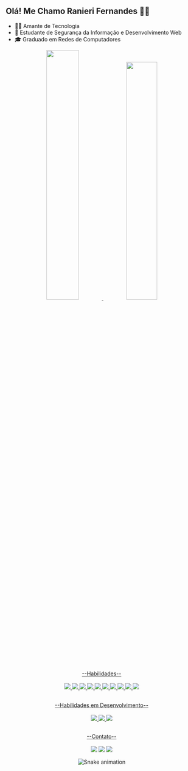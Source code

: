 ## Olá! Me Chamo Ranieri Fernandes 👋🏽

- 👨‍💻 Amante de Tecnologia
- 🌱 Estudante de Segurança da Informação e Desenvolvimento Web
- 🎓 Graduado em Redes de Computadores

<div align="center">
  <a href="https://github.com/ranierirfm">
  <img width="41%" src="https://github-readme-stats.vercel.app/api?username=ranierirfm&show_icons=true&theme=nord&include_all_commits=true&count_private=true"/>
  <img width="40%" src="https://github-readme-stats.vercel.app/api/top-langs/?username=ranierirfm&layout=compact&langs_count=6&theme=nord&count_private=true&include_all_commits=true"/>
</div>
  
  ##
  
<div style="display: inline_block"align="center">--Habilidades--</div>
   <div align="center" style="display: inline_block" ><br>
         <img src="https://img.shields.io/badge/javascript%20-%23323330.svg?&style=for-the-badge&logo=javascript&logoColor=%23F7DF1E"/>
         <img src="https://img.shields.io/badge/React-20232A?style=for-the-badge&logo=react&logoColor=61DAFB"/>
         <img src="https://img.shields.io/badge/Redux-593D88?style=for-the-badge&logo=redux&logoColor=white"/>
         <img src="https://img.shields.io/badge/Jest-C21325?style=for-the-badge&logo=jest&logoColor=white"/>
         <img src="https://img.shields.io/badge/html5%20-%23E34F26.svg?&style=for-the-badge&logo=html5&logoColor=white"/>
         <img src="https://img.shields.io/badge/css3%20-%231572B6.svg?&style=for-the-badge&logo=css3&logoColor=white"/>
         <img src="https://img.shields.io/badge/git%20-%23F05033.svg?&style=for-the-badge&logo=git&logoColor=white"/>
         <img src="https://img.shields.io/badge/Docker-2CA5E0?style=for-the-badge&logo=docker&logoColor=white"/>
         <img src="https://img.shields.io/badge/MySQL-005C84?style=for-the-badge&logo=mysql&logoColor=white"/>
         <img src="https://img.shields.io/badge/node.js%20-%2343853D.svg?&style=for-the-badge&logo=node.js&logoColor=white"/>

  
 ##
  
<div style="display: inline_block"align="center">--Habilidades em Desenvolvimento--</div>
        <div align="center" style="display: inline_block" ><br>
          <img src="https://img.shields.io/badge/TypeScript-007ACC?style=for-the-badge&logo=typescript&logoColor=white"/>
          <img src="https://img.shields.io/badge/MongoDB-4EA94B?style=for-the-badge&logo=mongodb&logoColor=white"/>
          <img src="https://img.shields.io/badge/Python-FFD43B?style=for-the-badge&logo=python&logoColor=blue"/>
          
  ##
          
  <div style="display: inline_block"align="center">--Contato--</div><br>
  
<div style="display: inline_block"align="center"> 
  <a href="https://instagram.com/ranierirfm" target="_blank"><img src="https://img.shields.io/badge/-Instagram-%23E4405F?style=for-the-badge&logo=instagram&logoColor=white" target="_blank"></a>
  <a href = "mailto:ranierirfm@hotmail.com"><img src="https://img.shields.io/badge/-Mail-%23333?style=for-the-badge&logo=gmail&logoColor=white" target="_blank"></a>
  <a href="https://www.linkedin.com/in/ranieri-fernandes" target="_blank"><img src="https://img.shields.io/badge/-LinkedIn-%230077B5?style=for-the-badge&logo=linkedin&logoColor=white" target="_blank"></a> 

  ![Snake animation](https://github.com/ranierirfm/ranierirfm/blob/output/github-contribution-grid-snake.svg)
    
</div>
